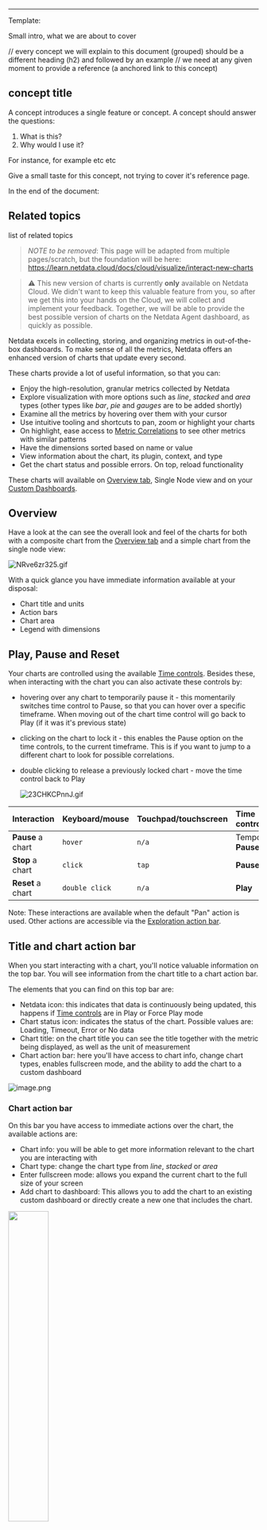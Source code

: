 <!--
title: "Dashboards"
sidebar_label: "Dashboards"
custom_edit_url: "https://github.com/netdata/learn/blob/master/docs/concepts/visualizations/dashboards.md"
learn_status: "Published"
learn_topic_type: "Concepts"
learn_rel_path: "visualizations"
learn_docs_purpose: "what we define as a Dashboard, explain the overview dashboard, Kubernetes dashboard, custom dashboards, legacy dashboard of the Agent"
learn_repo_doc: "True"
-->


**********************************************************************
Template:

Small intro, what we are about to cover

// every concept we will explain to this document (grouped) should be a different heading (h2) and followed by an example
// we need at any given moment to provide a reference (a anchored link to this concept)
## concept title

A concept introduces a single feature or concept. A concept should answer the questions:

1. What is this?
2. Why would I use it?

For instance, for example etc etc

Give a small taste for this concept, not trying to cover it's reference page. 

In the end of the document:

## Related topics

list of related topics

>*NOTE to be removed*: This page will be adapted from multiple pages/scratch, but the foundation will be here: https://learn.netdata.cloud/docs/cloud/visualize/interact-new-charts

> ⚠️ This new version of charts is currently **only** available on Netdata Cloud. We didn't want to keep this valuable
> feature from you, so after we get this into your hands on the Cloud, we will collect and implement your feedback. Together, we will be able to provide the best possible version of charts on the Netdata Agent dashboard, as quickly as possible.

Netdata excels in collecting, storing, and organizing metrics in out-of-the-box dashboards. 
To make sense of all the metrics, Netdata offers an enhanced version of charts that update every second. 

These charts provide a lot of useful information, so that you can:

-   Enjoy the high-resolution, granular metrics collected by Netdata
-   Explore visualization with more options such as _line_, _stacked_ and _area_ types (other types like _bar_, _pie_ and _gauges_ are to be added shortly)
-   Examine all the metrics by hovering over them with your cursor
-   Use intuitive tooling and shortcuts to pan, zoom or highlight your charts
-   On highlight, ease access to [Metric Correlations](/docs/cloud/insights/metric-correlations) to see other metrics with similar patterns
-   Have the dimensions sorted based on name or value
-   View information about the chart, its plugin, context, and type
-   Get the chart status and possible errors. On top, reload functionality

These charts will available on [Overview tab](/docs/cloud/visualize/overview), Single Node view and on your [Custom Dashboards](/docs/cloud/visualize/dashboards). 

## Overview

Have a look at the can see the overall look and feel of the charts for both with a composite chart from the [Overview tab](/docs/cloud/visualize/overview) and a simple chart from the single node view:

![NRve6zr325.gif](https://images.zenhubusercontent.com/60b4ebb03f4163193ec31819/5ecaf5ec-1229-480e-b122-62f63e9df227)

With a quick glance you have immediate information available at your disposal:

-   Chart title and units
-   Action bars
-   Chart area
-   Legend with dimensions

## Play, Pause and Reset

Your charts are controlled using the available [Time controls](/docs/dashboard/visualization-date-and-time-controls#time-controls). Besides these, when interacting with the chart you can also activate these controls by:

-   hovering over any chart to temporarily pause it - this momentarily switches time control to Pause, so that you can hover over a specific timeframe. When moving out of the chart time control will go back to Play (if it was it's previous state)
-   clicking on the chart to lock it - this enables the Pause option on the time controls, to the current timeframe. This is if you want to jump to a different chart to look for possible correlations. 
-   double clicking to release a previously locked chart - move the time control back to Play

    ![23CHKCPnnJ.gif](https://images.zenhubusercontent.com/60b4ebb03f4163193ec31819/0b1e111e-df44-4d92-b2e3-be5cfd9db8df)

| Interaction       | Keyboard/mouse | Touchpad/touchscreen | Time control          |
| :---------------- | :------------- | :------------------- | :-------------------- |
| **Pause** a chart | `hover`        | `n/a`                | Temporarily **Pause** |
| **Stop** a chart  | `click`        | `tap`                | **Pause**             |
| **Reset** a chart | `double click` | `n/a`                | **Play**              |

Note: These interactions are available when the default "Pan" action is used. Other actions are accessible via the [Exploration action bar](#exploration-action-bar).

## Title and chart action bar

When you start interacting with a chart, you'll notice valuable information on the top bar. You will see information from the chart title to a chart action bar.

The elements that you can find on this top bar are:

-   Netdata icon: this indicates that data is continuously being updated, this happens if [Time controls](/docs/dashboard/visualization-date-and-time-controls#time-controls) are in Play or Force Play mode
-   Chart status icon: indicates the status of the chart. Possible values are: Loading, Timeout, Error or No data
-   Chart title: on the chart title you can see the title together with the metric being displayed, as well as the unit of measurement
-   Chart action bar: here you'll have access to chart info, change chart types, enables fullscreen mode, and the ability to add the chart to a custom dashboard

![image.png](https://images.zenhubusercontent.com/60b4ebb03f4163193ec31819/c8f5f0bd-5f84-4812-970b-0e4340f4773b)

### Chart action bar

On this bar you have access to immediate actions over the chart, the available actions are:

-   Chart info: you will be able to get more information relevant to the chart you are interacting with
-   Chart type: change the chart type from _line_, _stacked_ or _area_
-   Enter fullscreen mode: allows you expand the current chart to the full size of your screen
-   Add chart to dashboard: This allows you to add the chart to an existing custom dashboard or directly create a new one that includes the chart.

<img src="https://images.zenhubusercontent.com/60b4ebb03f4163193ec31819/65ac4fc8-3d8d-4617-8234-dbb9b31b4264" width="40%" height="40%" />

## Exploration action bar

When exploring the chart you will see a second action bar. This action bar is there to support you on this task. The available actions that you can see are:

-   Pan
-   Highlight
-   Horizontal and Vertical zooms
-   In-context zoom in and out

<img src="https://images.zenhubusercontent.com/60b4ebb03f4163193ec31819/0417ad66-fcf6-42d5-9a24-e9392ec51f87" width="40%" height="40%" />

### Pan

Drag your mouse/finger to the right to pan backward through time, or drag to the left to pan forward in time. Think of it like pushing the current timeframe off the screen to see what came before or after.

| Interaction | Keyboard | Mouse          | Touchpad/touchscreen |
| :---------- | :------- | :------------- | :------------------- |
| **Pan**     | `n/a`    | `click + drag` | `touch drag`         |

### Highlight

Selecting timeframes is useful when you see an interesting spike or change in a chart and want to investigate further, from looking at the same period of time on other charts/sections or triggering actions to help you troubleshoot with an in-context action bar to help you troubleshoot (currently only available on
 Single Node view). The available actions:

-   run [Metric Correlations](/docs/cloud/insights/metric-correlations)
-   zoom in on the selected timeframe

[Metric Correlations](/docs/cloud/insights/metric-correlations) will only be available if you respect the timeframe selection limitations. The selected duration pill together with the button state helps visualize this.

<img src="https://images.zenhubusercontent.com/60b4ebb03f4163193ec31819/2ffc157d-0f0f-402e-80bb-5ffa8a2091d5" width="50%" height="50%" />

<p/>

| Interaction                        | Keyboard/mouse                                           | Touchpad/touchscreen |
| :--------------------------------- | :------------------------------------------------------- | :------------------- |
| **Highlight** a specific timeframe | `Alt + mouse selection` or `⌘ + mouse selection` (macOS) | `n/a`                |

### Zoom

Zooming in helps you see metrics with maximum granularity, which is useful when you're trying to diagnose the root cause
of an anomaly or outage. Zooming out lets you see metrics within the larger context, such as the last hour, day, or
week, which is useful in understanding what "normal" looks like, or to identify long-term trends, like a slow creep in
memory usage.

The actions above are _normal_ vertical zoom actions. We also provide an horizontal zoom action that helps you focus on a 
specific Y-axis area to further investigate a spike or dive on your charts.

![Y5IESOjD3s.gif](https://images.zenhubusercontent.com/60b4ebb03f4163193ec31819/f8722ee8-e69b-426c-8bcb-6cb79897c177)

| Interaction                                | Keyboard/mouse                       | Touchpad/touchscreen                                 |
| :----------------------------------------- | :----------------------------------- | :--------------------------------------------------- |
| **Zoom** in or out                         | `Shift + mouse scrollwheel`          | `two-finger pinch` <br />`Shift + two-finger scroll` |
| **Zoom** to a specific timeframe           | `Shift + mouse vertical selection`   | `n/a`                                                |
| **Horizontal Zoom** a specific Y-axis area | `Shift + mouse horizontal selection` | `n/a`                                                |

You also have two direct action buttons on the exploration action bar for in-context `Zoom in` and `Zoom out`.

## Other interactions

### Order dimensions legend

The bottom legend of the chart where you can see the dimensions of the chart can now be ordered by:

-   Dimension name (Ascending or Descending)
-   Dimension value (Ascending or Descending)

<img src="https://images.zenhubusercontent.com/60b4ebb03f4163193ec31819/d3031c35-37bc-46c1-bcf9-be29dea0b476" width="50%" height="50%" />

### Show and hide dimensions

Hiding dimensions simplifies the chart and can help you better discover exactly which aspect of your system might be
behaving strangely.

| Interaction                            | Keyboard/mouse  | Touchpad/touchscreen |
| :------------------------------------- | :-------------- | :------------------- |
| **Show one** dimension and hide others | `click`         | `tap`                |
| **Toggle (show/hide)** one dimension   | `Shift + click` | `n/a`                |

### Resize

To resize the chart, click-and-drag the icon on the bottom-right corner of any chart. To restore the chart to its original height,
double-click the same icon.

![AjqnkIHB9H.gif](https://images.zenhubusercontent.com/60b4ebb03f4163193ec31819/1bcc6a0a-a58e-457b-8a0c-e5d361a3083c)

## What's next?

We recommend you read up on the differences between [chart dimensions, contexts, and
families](/docs/dashboard/dimensions-contexts-families) to strengthen your understanding of how Netdata organizes its
dashboards. Another valuable way to interact with charts is to use the [date and time controls](/docs/dashboard/visualization-date-and-time-controls), which helps you visualize specific moments of historical metrics.

### Further reading & related information

-   Dashboard
    -   [How the dashboard works](/docs/dashboard/how-dashboard-works)
    -   [Chart dimensions, contexts, and families](/docs/dashboard/dimensions-contexts-families)
    -   [Date and Time controls](/docs/dashboard/visualization-date-and-time-controls)
    -   [Customize the standard dashboard](/docs/dashboard/customize)
    -   [Metric Correlations](/docs/cloud/insights/metric-correlations)
    -   [Netdata Agent - Interact with charts](/docs/dashboard/interact-charts)

